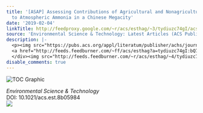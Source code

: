 ```yaml
---
title: '[ASAP] Assessing Contributions of Agricultural and Nonagricultural Emissions
  to Atmospheric Ammonia in a Chinese Megacity'
date: '2019-02-04'
linkTitle: http://feedproxy.google.com/~r/acs/esthag/~3/tydiuzc74gI/acs.est.8b05984
source: 'Environmental Science & Technology: Latest Articles (ACS Publications)'
description: |-
  <p><img src="https://pubs.acs.org/appl/literatum/publisher/achs/journals/content/esthag/0/esthag.ahead-of-print/acs.est.8b05984/20190204/images/medium/es-2018-05984b_0008.gif" alt="TOC Graphic"/></p><div><cite>Environmental Science & Technology</cite></div><div>DOI: 10.1021/acs.est.8b05984</div><div class="feedflare">
  <a href="http://feeds.feedburner.com/~ff/acs/esthag?a=tydiuzc74gI:bQ7VUyia09U:yIl2AUoC8zA"><img src="http://feeds.feedburner.com/~ff/acs/esthag?d=yIl2AUoC8zA" border="0"></img></a>
  </div><img src="http://feeds.feedburner.com/~r/acs/esthag/~4/tydiuzc74gI" height="1" width="1" ...
disable_comments: true
---
```

<p><img src="https://pubs.acs.org/appl/literatum/publisher/achs/journals/content/esthag/0/esthag.ahead-of-print/acs.est.8b05984/20190204/images/medium/es-2018-05984b_0008.gif" alt="TOC Graphic"/></p><div><cite>Environmental Science & Technology</cite></div><div>DOI: 10.1021/acs.est.8b05984</div><div class="feedflare">
<a href="http://feeds.feedburner.com/~ff/acs/esthag?a=tydiuzc74gI:bQ7VUyia09U:yIl2AUoC8zA"><img src="http://feeds.feedburner.com/~ff/acs/esthag?d=yIl2AUoC8zA" border="0"></img></a>
</div><img src="http://feeds.feedburner.com/~r/acs/esthag/~4/tydiuzc74gI" height="1" width="1" ...